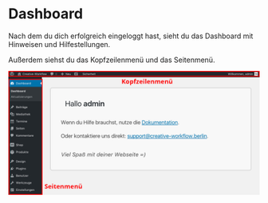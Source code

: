 # Dashboard

Nach dem du dich erfolgreich eingeloggt hast, sieht du das Dashboard mit Hinweisen und Hilfestellungen.

Außerdem siehst du das Kopfzeilenmenü und das Seitenmenü.

![Dashboard](./assets/dashboard.jpg)
